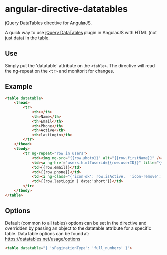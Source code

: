 angular-directive-datatables
============================

jQuery DataTables directive for AngularJS.

A quick way to use [jQuery DataTables](https://datatables.net/) plugin in AngularJS with HTML (not just data) in the table.

## Use
Simply put the 'datatable' attribute on the ```<table>```. The directive will read the ng-repeat on the ```<tr>``` and monitor it for changes.

## Example
```html
<table datatable>
    <thead>
        <tr>
            <th></th>
            <th>Name</th>
            <th>Email</th>
            <th>Phone</th>
            <th>Active</th>
            <th>lastLogin</th>
        </tr>
    </thead>
    <tbody>
        <tr ng-repeat="row in users">
            <td><img ng-src="{{row.photo}}" alt="{{row.firstName}}" /></td>
            <td><a ng-href="users.html?userid={{row.userID}}" title="{{row.FirstName}} {{row.lastName}}">{{row.FirstName}} {{row.lastName}}</a></td>
            <td>{{row.email}}</td>
            <td>{{row.phone}}</td>
            <td><i ng-class="{'icon-ok': row.isActive,  'icon-remove': !row.isActive}"></i></td>
            <td>{{row.lastLogin | date:'short'}}</td>
        </tr>
    </tbody>
</table>
```

## Options
Default (common to all tables) options can be set in the directive and overridden by passing an object to the datatable attribute for a specific table.
DataTable options can be found at: https://datatables.net/usage/options

```html
<table datatable="{ 'sPaginationType': 'full_numbers' }">
```
